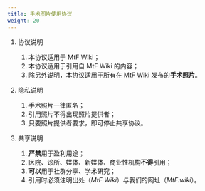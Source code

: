 ```yaml
---
title: 手术图片使用协议
weight: 20
---
```


1. 协议说明

   1. 本协议适用于 MtF Wiki；
   1. 本协议适用于引用自 MtF Wiki 的内容；
   1. 除另外说明，本协议适用于所有在 MtF Wiki 发布的**手术照片**。

1. 隐私说明

   1. 手术照片一律匿名；
   1. 引用照片不得出现照片提供者；
   1. 只要照片提供者要求，即可停止共享协议。

1. 共享说明
   1. **严禁**用于盈利用途；
   1. 医院、诊所、媒体、新媒体、商业性机构**不得**引用；
   1. **可以**用于社群分享、学术研究；
   1. 引用时必须注明出处（_MtF Wiki_）与我们的网址（_MtF.wiki_）。
